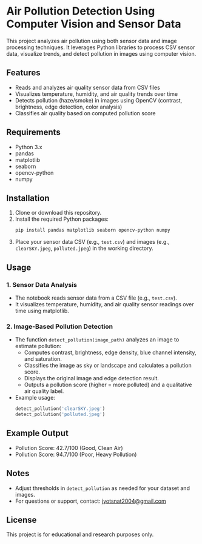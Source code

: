 # Air Pollution Detection Using Computer Vision and Sensor Data

This project analyzes air pollution using both sensor data and image processing techniques. It leverages Python libraries to process CSV sensor data, visualize trends, and detect pollution in images using computer vision.

## Features
- Reads and analyzes air quality sensor data from CSV files
- Visualizes temperature, humidity, and air quality trends over time
- Detects pollution (haze/smoke) in images using OpenCV (contrast, brightness, edge detection, color analysis)
- Classifies air quality based on computed pollution score

## Requirements
- Python 3.x
- pandas
- matplotlib
- seaborn
- opencv-python
- numpy

## Installation
1. Clone or download this repository.
2. Install the required Python packages:
   ```bash
   pip install pandas matplotlib seaborn opencv-python numpy
   ```
3. Place your sensor data CSV (e.g., `test.csv`) and images (e.g., `clearSKY.jpeg`, `polluted.jpeg`) in the working directory.

## Usage
### 1. Sensor Data Analysis
- The notebook reads sensor data from a CSV file (e.g., `test.csv`).
- It visualizes temperature, humidity, and air quality sensor readings over time using matplotlib.

### 2. Image-Based Pollution Detection
- The function `detect_pollution(image_path)` analyzes an image to estimate pollution:
  - Computes contrast, brightness, edge density, blue channel intensity, and saturation.
  - Classifies the image as sky or landscape and calculates a pollution score.
  - Displays the original image and edge detection result.
  - Outputs a pollution score (higher = more polluted) and a qualitative air quality label.
- Example usage:
  ```python
  detect_pollution('clearSKY.jpeg')
  detect_pollution('polluted.jpeg')
  ```

## Example Output
- Pollution Score: 42.7/100 (Good, Clean Air)
- Pollution Score: 94.7/100 (Poor, Heavy Pollution)

## Notes
- Adjust thresholds in `detect_pollution` as needed for your dataset and images.
- For questions or support, contact: jyotsnat2004@gmail.com

## License
This project is for educational and research purposes only. 
